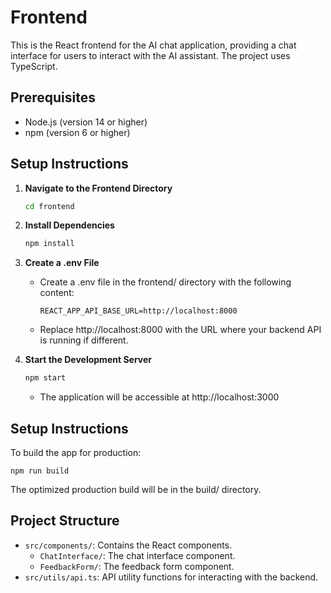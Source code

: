 # **Frontend**

This is the React frontend for the AI chat application, providing a chat interface for users to interact with the AI assistant. The project uses TypeScript.

## **Prerequisites**

- Node.js (version 14 or higher)
- npm (version 6 or higher)

## **Setup Instructions**

1. **Navigate to the Frontend Directory**

   ```bash
   cd frontend
   ```

2. **Install Dependencies**

   ```bash
   npm install
   ```

3. **Create a .env File**

    - Create a .env file in the frontend/ directory with the following content:

        ```
        REACT_APP_API_BASE_URL=http://localhost:8000
        ```
    - Replace http://localhost:8000 with the URL where your backend API is running if different.

4. **Start the Development Server**

   ```bash
   npm start
   ```

    - The application will be accessible at http://localhost:3000

## **Setup Instructions**

To build the app for production:

   ```
   npm run build
   ```

The optimized production build will be in the build/ directory.

## **Project Structure**
- `src/components/`: Contains the React components.
    - `ChatInterface/`: The chat interface component.
    - `FeedbackForm/`: The feedback form component.
- `src/utils/api.ts`: API utility functions for interacting with the backend.

